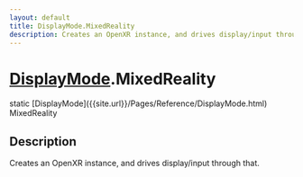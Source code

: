 ```yaml
---
layout: default
title: DisplayMode.MixedReality
description: Creates an OpenXR instance, and drives display/input through that.
---
```

# [DisplayMode]({{site.url}}/Pages/Reference/DisplayMode.html).MixedReality

<div class='signature' markdown='1'>
static [DisplayMode]({{site.url}}/Pages/Reference/DisplayMode.html) MixedReality
</div>

## Description
Creates an OpenXR instance, and drives display/input
through that.

